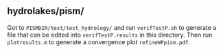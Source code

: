hydrolakes/pism/
--------

Got to `PISMDIR/test/test_hydrology/` and run `verifTestP.sh` to generate
a file that can be edited into `verifTestP.results` in this directory.  Then
run `plotresults.m` to generate a convergence plot `refineWPpism.pdf`.
